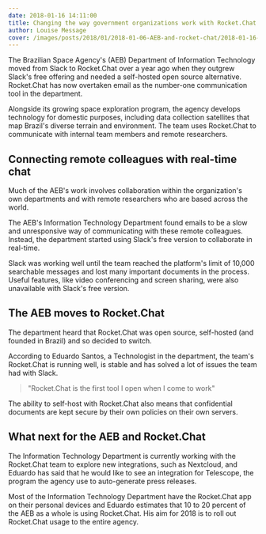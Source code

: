 ```yaml
---
date: 2018-01-16 14:11:00
title: Changing the way government organizations work with Rocket.Chat
author: Louise Message
cover: /images/posts/2018/01/2018-01-06-AEB-and-rocket-chat/2018-01-16-AEB-blog-cover.jpg
---
```


The Brazilian Space Agency's (AEB) Department of Information Technology moved from Slack to Rocket.Chat over a year ago when they outgrew Slack's free offering and needed a self-hosted open source alternative. Rocket.Chat has now overtaken email as the number-one communication tool in the department.

Alongside its growing space exploration program, the agency develops technology for domestic purposes, including data collection satellites that map Brazil's diverse terrain and environment. The team uses Rocket.Chat to communicate with internal team members and remote researchers.

## Connecting remote colleagues with real-time chat

Much of the AEB's work involves collaboration within the organization's own departments and with remote researchers who are based across the world.

The AEB's Information Technology Department found emails to be a slow and unresponsive way of communicating with these remote colleagues. Instead, the department started using Slack's free version to collaborate in real-time.

Slack was working well until the team reached the platform's limit of 10,000 searchable messages and lost many important documents in the process.
Useful features, like video conferencing and screen sharing, were also unavailable with Slack's free version.

## The AEB moves to Rocket.Chat

The department heard that Rocket.Chat was open source, self-hosted (and founded in Brazil) and so decided to switch.

According to Eduardo Santos, a Technologist in the department, the team's Rocket.Chat is running well, is stable and has solved a lot of issues the team had with Slack.

> "Rocket.Chat is the first tool I open when I come to work"

The ability to self-host with Rocket.Chat also means that confidential documents are kept secure by their own policies on their own servers.

## What next for the AEB and Rocket.Chat

The Information Technology Department is currently working with the Rocket.Chat team to explore new integrations, such as Nextcloud, and Eduardo has said that he would like to see an integration for Telescope, the program the agency use to auto-generate press releases.

Most of the Information Technology Department have the Rocket.Chat app on their personal devices and Eduardo estimates that 10 to 20 percent of the AEB as a whole is using Rocket.Chat. His aim for 2018 is to roll out Rocket.Chat usage to the entire agency.
